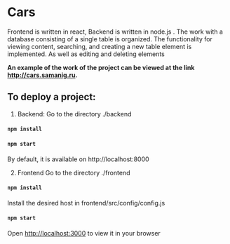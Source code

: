 # Cars

Frontend is written in react, Backend is written in node.js . The work with a database consisting of a single table is organized. The functionality for viewing content, searching, and creating a new table element is implemented. As well as editing and deleting elements

**An example of the work of the project can be viewed at the link http://cars.samanig.ru.**

## To deploy a project:

1. Backend:
Go to the directory ./backend
#### ```npm install```
#### ```npm start```
By default, it is available on http://localhost:8000

2. Frontend
Go to the directory ./frontend
#### ```npm install```
Install the desired host in frontend/src/config/config.js
#### ```npm start```
Open [http://localhost:3000](http://localhost:3000) to view it in your browser